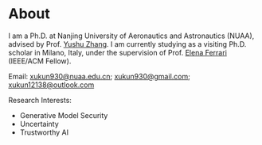 
# About

I am a Ph.D. at Nanjing University of Aeronautics and Astronautics (NUAA), advised by Prof. [Yushu Zhang](http://yushuzhang.cn/). I am currently studying as a visiting Ph.D. scholar in Milano, Italy, under the supervision of Prof. [Elena Ferrari](https://dawsec.dicom.uninsubria.it/elena.ferrari/) (IEEE/ACM Fellow).

Email: xukun930@nuaa.edu.cn; xukun930@gmail.com; xukun12138@outlook.com

Research Interests:

* Generative Model Security
* Uncertainty
* Trustworthy AI
